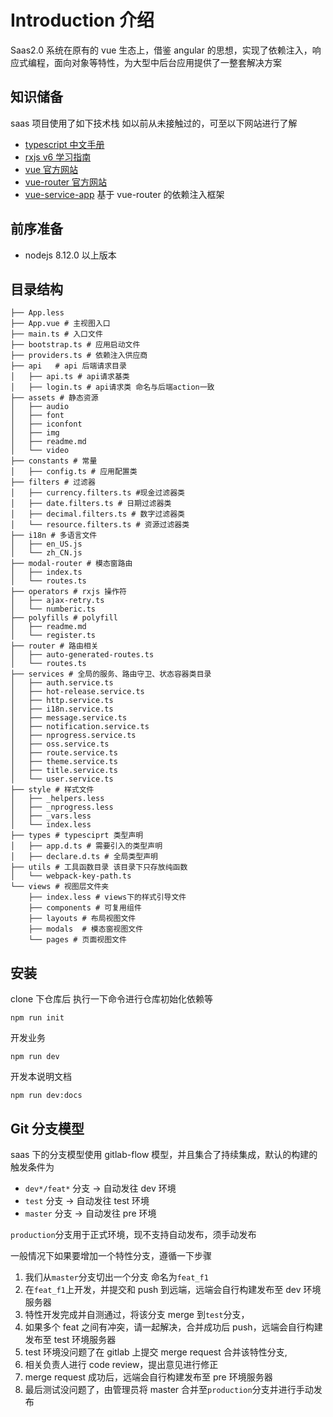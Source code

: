 # Introduction 介绍

Saas2.0 系统在原有的 vue 生态上，借鉴 angular 的思想，实现了依赖注入，响应式编程，面向对象等特性，为大型中后台应用提供了一整套解决方案

## 知识储备

saas 项目使用了如下技术栈 如以前从未接触过的，可至以下网站进行了解

- [typescript 中文手册](https://www.tslang.net/basic-types.html)
- [rxjs v6 学习指南](http://www.cnblogs.com/ang-/p/9514430.html)
- [vue 官方网站](https://cn.vuejs.org/v2/guide/)
- [vue-router 官方网站](https://router.vuejs.org/zh/)
- [vue-service-app](/vue-service-app/intro.html) 基于 vue-router 的依赖注入框架

## 前序准备

- nodejs 8.12.0 以上版本

## 目录结构

```shell
├── App.less
├── App.vue # 主视图入口
├── main.ts # 入口文件
├── bootstrap.ts # 应用启动文件
├── providers.ts # 依赖注入供应商
├── api   # api 后端请求目录
│   ├── api.ts # api请求基类
│   ├── login.ts # api请求类 命名与后端action一致
├── assets # 静态资源
│   ├── audio
│   ├── font
│   ├── iconfont
│   ├── img
│   ├── readme.md
│   └── video
├── constants # 常量
│   ├── config.ts # 应用配置类
├── filters # 过滤器
│   ├── currency.filters.ts #现金过滤器类
│   ├── date.filters.ts # 日期过滤器类
│   ├── decimal.filters.ts # 数字过滤器类
│   └── resource.filters.ts # 资源过滤器类
├── i18n # 多语言文件
│   ├── en_US.js
│   └── zh_CN.js
├── modal-router # 模态窗路由
│   ├── index.ts
│   └── routes.ts
├── operators # rxjs 操作符
│   ├── ajax-retry.ts
│   └── numberic.ts
├── polyfills # polyfill
│   ├── readme.md
│   └── register.ts
├── router # 路由相关
│   ├── auto-generated-routes.ts
│   └── routes.ts
├── services # 全局的服务、路由守卫、状态容器类目录
│   ├── auth.service.ts
│   ├── hot-release.service.ts
│   ├── http.service.ts
│   ├── i18n.service.ts
│   ├── message.service.ts
│   ├── notification.service.ts
│   ├── nprogress.service.ts
│   ├── oss.service.ts
│   ├── route.service.ts
│   ├── theme.service.ts
│   ├── title.service.ts
│   └── user.service.ts
├── style # 样式文件
│   ├── _helpers.less
│   ├── _nprogress.less
│   ├── _vars.less
│   └── index.less
├── types # typesciprt 类型声明
│   ├── app.d.ts # 需要引入的类型声明
│   ├── declare.d.ts # 全局类型声明
├── utils # 工具函数目录 该目录下只存放纯函数
│   └── webpack-key-path.ts
└── views # 视图层文件夹
    ├── index.less # views下的样式引导文件
    ├── components # 可复用组件
    ├── layouts # 布局视图文件
    ├── modals  # 模态窗视图文件
    └── pages # 页面视图文件
```

## 安装

clone 下仓库后 执行一下命令进行仓库初始化依赖等

```shell
npm run init
```

开发业务

```
npm run dev
```

开发本说明文档

```
npm run dev:docs
```

## Git 分支模型

saas 下的分支模型使用 gitlab-flow 模型，并且集合了持续集成，默认的构建的触发条件为

- `dev*/feat*` 分支 -> 自动发往 dev 环境
- `test` 分支 -> 自动发往 test 环境
- `master` 分支 -> 自动发往 pre 环境

`production`分支用于正式环境，现不支持自动发布，须手动发布

一般情况下如果要增加一个特性分支，遵循一下步骤

1. 我们从`master`分支切出一个分支 命名为`feat_f1`
2. 在`feat_f1`上开发，并提交和 push 到远端，远端会自行构建发布至 dev 环境服务器
3. 特性开发完成并自测通过，将该分支 merge 到`test`分支，
4. 如果多个 feat 之间有冲突，请一起解决，合并成功后 push，远端会自行构建发布至 test 环境服务器
5. test 环境没问题了在 gitlab 上提交 merge request 合并该特性分支,
6. 相关负责人进行 code review，提出意见进行修正
7. merge request 成功后，远端会自行构建发布至 pre 环境服务器
8. 最后测试没问题了，由管理员将 master 合并至`production`分支并进行手动发布

